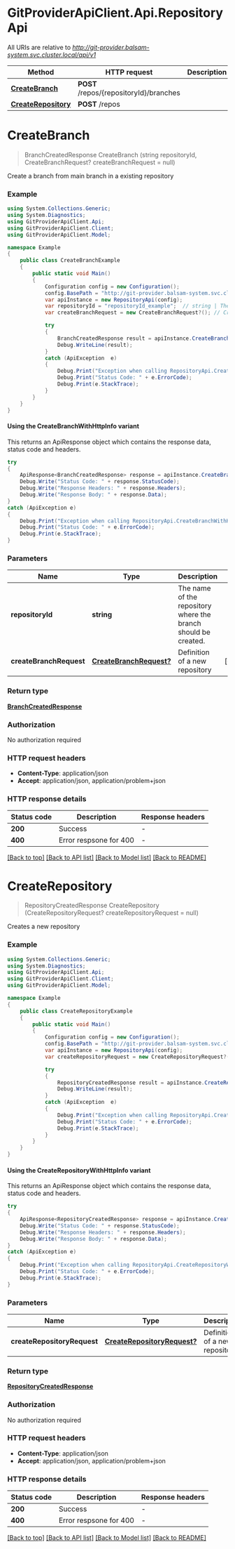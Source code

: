# GitProviderApiClient.Api.RepositoryApi

All URIs are relative to *http://git-provider.balsam-system.svc.cluster.local/api/v1*

| Method | HTTP request | Description |
|--------|--------------|-------------|
| [**CreateBranch**](RepositoryApi.md#createbranch) | **POST** /repos/{repositoryId}/branches |  |
| [**CreateRepository**](RepositoryApi.md#createrepository) | **POST** /repos |  |

<a id="createbranch"></a>
# **CreateBranch**
> BranchCreatedResponse CreateBranch (string repositoryId, CreateBranchRequest? createBranchRequest = null)



Create a branch from main branch in a existing repository

### Example
```csharp
using System.Collections.Generic;
using System.Diagnostics;
using GitProviderApiClient.Api;
using GitProviderApiClient.Client;
using GitProviderApiClient.Model;

namespace Example
{
    public class CreateBranchExample
    {
        public static void Main()
        {
            Configuration config = new Configuration();
            config.BasePath = "http://git-provider.balsam-system.svc.cluster.local/api/v1";
            var apiInstance = new RepositoryApi(config);
            var repositoryId = "repositoryId_example";  // string | The name of the repository where the branch should be created.
            var createBranchRequest = new CreateBranchRequest?(); // CreateBranchRequest? | Definition of a new repository (optional) 

            try
            {
                BranchCreatedResponse result = apiInstance.CreateBranch(repositoryId, createBranchRequest);
                Debug.WriteLine(result);
            }
            catch (ApiException  e)
            {
                Debug.Print("Exception when calling RepositoryApi.CreateBranch: " + e.Message);
                Debug.Print("Status Code: " + e.ErrorCode);
                Debug.Print(e.StackTrace);
            }
        }
    }
}
```

#### Using the CreateBranchWithHttpInfo variant
This returns an ApiResponse object which contains the response data, status code and headers.

```csharp
try
{
    ApiResponse<BranchCreatedResponse> response = apiInstance.CreateBranchWithHttpInfo(repositoryId, createBranchRequest);
    Debug.Write("Status Code: " + response.StatusCode);
    Debug.Write("Response Headers: " + response.Headers);
    Debug.Write("Response Body: " + response.Data);
}
catch (ApiException e)
{
    Debug.Print("Exception when calling RepositoryApi.CreateBranchWithHttpInfo: " + e.Message);
    Debug.Print("Status Code: " + e.ErrorCode);
    Debug.Print(e.StackTrace);
}
```

### Parameters

| Name | Type | Description | Notes |
|------|------|-------------|-------|
| **repositoryId** | **string** | The name of the repository where the branch should be created. |  |
| **createBranchRequest** | [**CreateBranchRequest?**](CreateBranchRequest?.md) | Definition of a new repository | [optional]  |

### Return type

[**BranchCreatedResponse**](BranchCreatedResponse.md)

### Authorization

No authorization required

### HTTP request headers

 - **Content-Type**: application/json
 - **Accept**: application/json, application/problem+json


### HTTP response details
| Status code | Description | Response headers |
|-------------|-------------|------------------|
| **200** | Success |  -  |
| **400** | Error respsone for 400 |  -  |

[[Back to top]](#) [[Back to API list]](../README.md#documentation-for-api-endpoints) [[Back to Model list]](../README.md#documentation-for-models) [[Back to README]](../README.md)

<a id="createrepository"></a>
# **CreateRepository**
> RepositoryCreatedResponse CreateRepository (CreateRepositoryRequest? createRepositoryRequest = null)



Creates a new repository

### Example
```csharp
using System.Collections.Generic;
using System.Diagnostics;
using GitProviderApiClient.Api;
using GitProviderApiClient.Client;
using GitProviderApiClient.Model;

namespace Example
{
    public class CreateRepositoryExample
    {
        public static void Main()
        {
            Configuration config = new Configuration();
            config.BasePath = "http://git-provider.balsam-system.svc.cluster.local/api/v1";
            var apiInstance = new RepositoryApi(config);
            var createRepositoryRequest = new CreateRepositoryRequest?(); // CreateRepositoryRequest? | Definition of a new repository (optional) 

            try
            {
                RepositoryCreatedResponse result = apiInstance.CreateRepository(createRepositoryRequest);
                Debug.WriteLine(result);
            }
            catch (ApiException  e)
            {
                Debug.Print("Exception when calling RepositoryApi.CreateRepository: " + e.Message);
                Debug.Print("Status Code: " + e.ErrorCode);
                Debug.Print(e.StackTrace);
            }
        }
    }
}
```

#### Using the CreateRepositoryWithHttpInfo variant
This returns an ApiResponse object which contains the response data, status code and headers.

```csharp
try
{
    ApiResponse<RepositoryCreatedResponse> response = apiInstance.CreateRepositoryWithHttpInfo(createRepositoryRequest);
    Debug.Write("Status Code: " + response.StatusCode);
    Debug.Write("Response Headers: " + response.Headers);
    Debug.Write("Response Body: " + response.Data);
}
catch (ApiException e)
{
    Debug.Print("Exception when calling RepositoryApi.CreateRepositoryWithHttpInfo: " + e.Message);
    Debug.Print("Status Code: " + e.ErrorCode);
    Debug.Print(e.StackTrace);
}
```

### Parameters

| Name | Type | Description | Notes |
|------|------|-------------|-------|
| **createRepositoryRequest** | [**CreateRepositoryRequest?**](CreateRepositoryRequest?.md) | Definition of a new repository | [optional]  |

### Return type

[**RepositoryCreatedResponse**](RepositoryCreatedResponse.md)

### Authorization

No authorization required

### HTTP request headers

 - **Content-Type**: application/json
 - **Accept**: application/json, application/problem+json


### HTTP response details
| Status code | Description | Response headers |
|-------------|-------------|------------------|
| **200** | Success |  -  |
| **400** | Error respsone for 400 |  -  |

[[Back to top]](#) [[Back to API list]](../README.md#documentation-for-api-endpoints) [[Back to Model list]](../README.md#documentation-for-models) [[Back to README]](../README.md)

